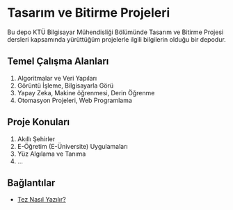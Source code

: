 # Tasarım ve Bitirme Projeleri

Bu depo KTÜ Bilgisayar Mühendisliği Bölümünde Tasarım ve Bitirme Projesi dersleri kapsamında yürüttüğüm projelerle ilgili bilgilerin olduğu bir depodur.

## Temel Çalışma Alanları
1. Algoritmalar ve Veri Yapıları
1. Görüntü İşleme, Bilgisayarla Görü
1. Yapay Zeka, Makine öğrenmesi, Derin Öğrenme
1. Otomasyon Projeleri, Web Programlama

## Proje Konuları
1. Akıllı Şehirler
1. E-Öğretim (E-Üniversite) Uygulamaları
1. Yüz Algılama ve Tanıma
1. ...

## Bağlantılar
* [Tez Nasıl Yazılır?](tez_nasil_yazilir.md)
